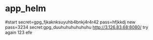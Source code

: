 # app_helm
#start
secret=gpg_fjkaknksuyuhb4bnkj4r4r42
pass=hfjkkdj
new pass=3234
secret:gpg_duuhuhuhuhuhuhu
http://3.126.83.68:8080/
try
again
123
efe
